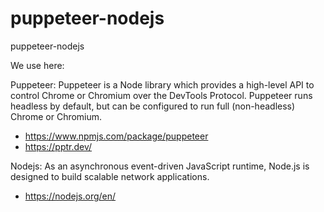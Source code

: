 # puppeteer-nodejs
puppeteer-nodejs

We use here: 

Puppeteer: Puppeteer is a Node library which provides a high-level API to control Chrome or Chromium over the DevTools Protocol. Puppeteer runs headless by default, but can be configured to run full (non-headless) Chrome or Chromium.

- https://www.npmjs.com/package/puppeteer
- https://pptr.dev/

Nodejs: As an asynchronous event-driven JavaScript runtime, Node.js is designed to build scalable network applications.
- https://nodejs.org/en/

